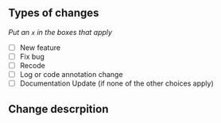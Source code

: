 ## Types of changes

_Put an `x` in the boxes that apply_
- [ ] New feature 
- [ ] Fix bug
- [ ] Recode
- [ ] Log or code annotation change
- [ ] Documentation Update (if none of the other choices apply)
## Change descrpition

